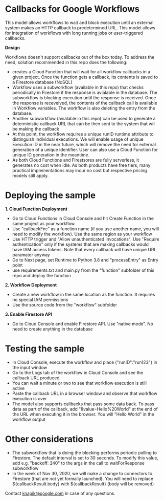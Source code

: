# Callbacks for Google Workflows
This model allows workflows to wait and block execution until an external system makes an HTTP callback to predetermined URL. This model allows for integration of workflows with long running jobs or user-triggered callbacks. 

**Design**

Workflows doesn't support callbacks out of the box today. To address the need, solution recommended in this repo does the following:
+ creates a Cloud Function that will wait for all workflow callbacks in a given project. Once the function gets a callback, its contents is saved to a Firestore database (NoSQL)
+ Workflow uses a subworkflow (available in this repo) that checks periodically in Firestore if the response is avialable in the database. The subworkflow is blocking execution until the response is received. Once the response is receveived, the contents of the callback call is available in Workflow variables. The workflow is also deleting the entry from the database.
+ Another subworkflow (avialable in this repo) can be used to generate a deterministic callback URL that can be then sent to the system that will be making the callback
+ At this point, the workflow requires a unique runID runtime attribute to distinguish individual executions. We will enable usage of unique Execution ID in the near future, which will remove the need for external generation of a unique identifier. User can also use a Cloud Function for unique ID generation in the meantime.
+ As both Cloud Functions and Firestsores are fully serverless, it generates no cost when idle. As both products have  free tiers, many practical implementations may incur no cost but respective pricing models still apply.  

# Deploying the sample
**1. Cloud Function Deployment**
+ Go to Cloud Functions in Cloud Console and hit Create Function in the same project as your workflow
+ Use "callbackFnc" as a function name (if you use another name, you will need to modify the workflow). Use the same region as your workflow
+ Use HTTP trigger and "Allow unauthenticated invocations". Use "Require authentication" only if the systems that are making callbacks would have IAM access tokens. Note that every callback will have unique URL paramater anyway 
+ Go to Next page, set Runtime to Python 3.8 and "processEntry" as Entry point
+ use requirements.txt and main.py from the "function" subfolder of this repo and deploy the function

**2. Workflow Deployment**
+ Create a new workflow in the same location as the function. It requires no special IAM permissions
+ Use the source code from the "workflow" subfolder

**3. Enable Firestore API**
+ Go to Cloud Console and enable Firestore API. Use "native mode". No need to create anything in the database

# Testing the sample
+ In Cloud Console, execute the workflow and place {"runID":"run123"} in the input window
+ Go to the Logs tab of the workflow in Cloud Console and see the callback URL produced
+ You can wait a minute or two to see that workflow execution is still active
+ Paste the callback URL in a browser window and observe that workflow execution is over
+ The model also supports callbacks that pass some data back. To pass data as part of the callback, add "&value=Hello%20World" at the end of the URL when executing it in the browser. You will "Hello World" in the workflow output

# Other considerations
+ The subworkflow that is doing the blocking performs periodic polling to Firestore. The default interval is set to 30 seconds. To modify this value, add e.g. "backoff: 240" to the args in the call to waitForResponse subworkflow
+ In the week of Nov 30, 2020, we will make a change to connectors to Firestore (that are not yet formally launched). You will need to replace ${callbackResult.body} with ${callbackResult} (body will be removed)

Contact knapik@google.com in case of any questions. 